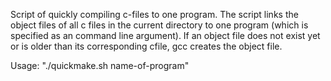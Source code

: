 Script of quickly compiling c-files to one program. The script links the object files of all c files in the current directory to one program (which is specified as an
command line argument). If an object file does not exist yet or is  older than its corresponding cfile, gcc creates the
object file. 

Usage: "./quickmake.sh name-of-program"
